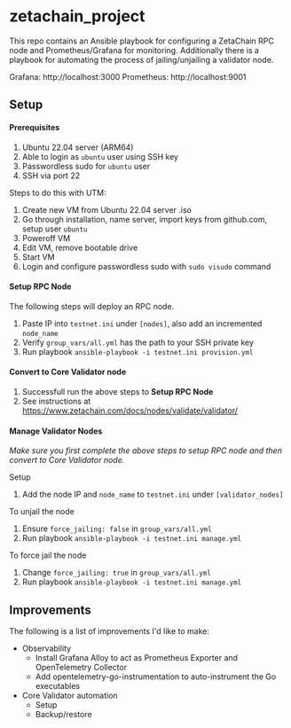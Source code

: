 # zetachain_project
This repo contains an Ansible playbook for configuring a ZetaChain RPC node and Prometheus/Grafana for monitoring. Additionally there is a playbook for automating the process of jailing/unjailing a validator node.

Grafana: http://localhost:3000
Prometheus: http://localhost:9001

## Setup
#### Prerequisites
1. Ubuntu 22.04 server (ARM64)
2. Able to login as `ubuntu` user using SSH key
3. Passwordless sudo for `ubuntu` user
4. SSH via port 22

Steps to do this with UTM:
1. Create new VM from Ubuntu 22.04 server .iso
2. Go through installation, name server, import keys from github.com, setup user `ubuntu`
3. Poweroff VM
4. Edit VM, remove bootable drive
5. Start VM
6. Login and configure passwordless sudo with `sudo visudo` command

#### Setup RPC Node
The following steps will deploy an RPC node.

1. Paste IP into `testnet.ini` under `[nodes]`, also add an incremented `node_name`
2. Verify `group_vars/all.yml` has the path to your SSH private key
3. Run playbook `ansible-playbook -i testnet.ini provision.yml`

#### Convert to Core Validator node
1. Successfull run the above steps to **Setup RPC Node**
2. See instructions at https://www.zetachain.com/docs/nodes/validate/validator/

#### Manage Validator Nodes
_Make sure you first complete the above steps to setup RPC node and then convert to Core Validator node._

Setup
1. Add the node IP and `node_name` to `testnet.ini` under `[validator_nodes]`

To unjail the node
1. Ensure `force_jailing: false` in `group_vars/all.yml`
2. Run playbook `ansible-playbook -i testnet.ini manage.yml`

To force jail the node
1. Change `force_jailing: true` in `group_vars/all.yml`
2. Run playbook `ansible-playbook -i testnet.ini manage.yml`

## Improvements
The following is a list of improvements I'd like to make:
- Observability
  - Install Grafana Alloy to act as Prometheus Exporter and OpenTelemetry Collector
  - Add opentelemetry-go-instrumentation to auto-instrument the Go executables
- Core Validator automation
  - Setup
  - Backup/restore
